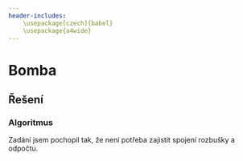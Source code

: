 ```yaml
---
header-includes:
	\usepackage[czech]{babel}
	\usepackage{a4wide}
---
```

# Bomba
## Řešení
### Algoritmus
Zadání jsem pochopil tak, že není potřeba zajistit spojení rozbušky a odpočtu.
